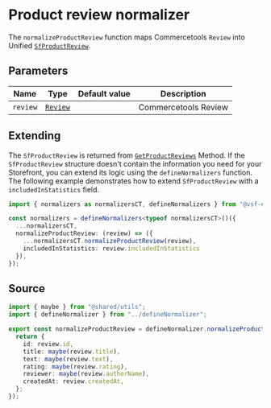# Product review normalizer

The `normalizeProductReview` function maps Commercetools `Review` into Unified [`SfProductReview`](/unified-data-layer/unified-data-model#sfproductreview).

## Parameters

| Name     | Type                                                                                                | Default value | Description          |
| -------- | --------------------------------------------------------------------------------------------------- | ------------- | -------------------- |
| `review` | [`Review`](https://docs.alokai.com/integrations/commercetools/api/commercetools-types/Review) |               | Commercetools Review |

## Extending

The `SfProductReview` is returned from [`GetProductReviews`](/unified-data-layer/unified-methods/products#getproductreviews) Method. If the `SfProductReview` structure doesn't contain the information you need for your Storefront, you can extend its logic using the `defineNormalizers` function. The following example demonstrates how to extend `SfProductReview` with a `includedInStatistics` field.

```ts
import { normalizers as normalizersCT, defineNormalizers } from "@vsf-enterprise/unified-api-commercetools";

const normalizers = defineNormalizers<typeof normalizersCT>()({
  ...normalizersCT,
  normalizeProductReview: (review) => ({
    ...normalizersCT.normalizeProductReview(review),
    includedInStatistics: review.includedInStatistics
  }),
});
```

## Source

```ts [productReview.ts]
import { maybe } from "@shared/utils";
import { defineNormalizer } from "../defineNormalizer";

export const normalizeProductReview = defineNormalizer.normalizeProductReview((review) => {
  return {
    id: review.id,
    title: maybe(review.title),
    text: maybe(review.text),
    rating: maybe(review.rating),
    reviewer: maybe(review.authorName),
    createdAt: review.createdAt,
  };
});
```
